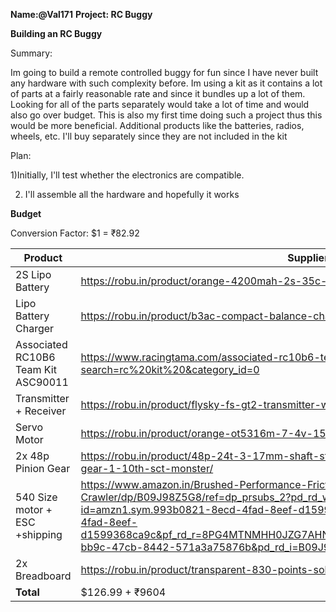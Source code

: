 **Name:@Val171**
**Project: RC Buggy**

**Building an RC Buggy**

Summary:

Im going to build a remote controlled buggy for fun since I have never built any hardware with such complexity before. Im using a kit as it contains a lot of parts at 
a fairly reasonable rate and since it bundles up a lot of them. Looking for all of the parts separately would take a lot of time and would also go over budget. This
is also my first time doing such a project thus this would be more beneficial. Additional products like the batteries, radios, wheels, etc. I'll buy separately since
they are not included in the kit

Plan:

1)Initially, I'll test whether the electronics are compatible.

2) I'll assemble all the hardware and hopefully it works


**Budget**

Conversion Factor: $1 = ₹82.92

| **Product**                        | **Supplier**                                                                                              | **Cost** |
|------------------------------------|-----------------------------------------------------------------------------------------------------------|----------|
|2S Lipo Battery                     |https://robu.in/product/orange-4200mah-2s-35c-7-4v-lithium-polymer-battery-pack-lipo/                      |₹2299     |
|Lipo Battery Charger                |https://robu.in/product/b3ac-compact-balance-charger-2s-3s-lipo/                                           |₹353      |
|Associated RC10B6 Team Kit ASC90011 |https://www.racingtama.com/associated-rc10b6-team-kit-asc90011.html?search=rc%20kit%20&category_id=0       |$126.99   |
|Transmitter + Receiver              |https://robu.in/product/flysky-fs-gt2-transmitter-with-fs-gr3e-receiver-for-rc-car-boat/                   |₹2190     |
|Servo Motor                         |https://robu.in/product/orange-ot5316m-7-4v-15kg-cm-metal-gear-digital-servo-motor/                        |₹1349     |
|2x 48p Pinion Gear                  |https://robu.in/product/48p-24t-3-17mm-shaft-steel-pinion-gear-for-rc-hobby-motor-gear-1-10th-sct-monster/ |₹278      |
|540 Size motor + ESC +shipping      |https://www.amazon.in/Brushed-Performance-Friction-Torque-Crawler/dp/B09J98Z5G8/ref=dp_prsubs_2?pd_rd_w=RM2Wa&content-id=amzn1.sym.993b0821-8ecd-4fad-8eef-d1599368ca9c&pf_rd_p=993b0821-8ecd-4fad-8eef-d1599368ca9c&pf_rd_r=8PG4MTNMHH0JZG7AHN5R&pd_rd_wg=fb3AE&pd_rd_r=55b1ae63-bb9c-47cb-8442-571a3a75876b&pd_rd_i=B09J99KXGN&th=1|₹2913|
|2x Breadboard                       |https://robu.in/product/transparent-830-points-solderless-breadboard/|₹222 |
|**Total**                           |  $126.99 + ₹9604                                                                                                      |~$243.37|        |
